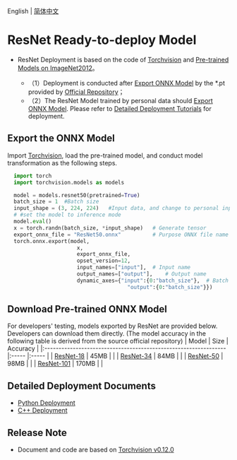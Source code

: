 English | [简体中文](README_CN.md)
# ResNet Ready-to-deploy Model

- ResNet Deployment is based on the code of [Torchvision](https://github.com/pytorch/vision/tree/v0.12.0) and [Pre-trained Models on ImageNet2012](https://github.com/pytorch/vision/tree/v0.12.0)。

  - （1）Deployment is conducted after [Export ONNX Model](#导出ONNX模型) by the *.pt provided by [Official Repository](https://github.com/pytorch/vision/tree/v0.12.0)；
  - （2）The ResNet Model trained by personal data should [Export ONNX Model](#%E5%AF%BC%E5%87%BAONNX%E6%A8%A1%E5%9E%8B). Please refer to [Detailed Deployment Tutorials](#详细部署文档) for deployment.


## Export the ONNX Model


  Import [Torchvision](https://github.com/pytorch/vision/tree/v0.12.0), load the pre-trained model, and conduct model transformation as the following steps.

  ```python
    import torch
    import torchvision.models as models

    model = models.resnet50(pretrained=True)
    batch_size = 1  #Batch size
    input_shape = (3, 224, 224)   #Input data, and change to personal input shape
    # #set the model to inference mode
    model.eval()
    x = torch.randn(batch_size, *input_shape)	# Generate tensor
    export_onnx_file = "ResNet50.onnx"			# Purpose ONNX file name
    torch.onnx.export(model,
                        x,
                        export_onnx_file,
                        opset_version=12,
                        input_names=["input"],	# Input name
                        output_names=["output"],	# Output name
                        dynamic_axes={"input":{0:"batch_size"},  # Batch variables
                                        "output":{0:"batch_size"}})
  ```

## Download Pre-trained ONNX Model

For developers' testing, models exported by ResNet are provided below. Developers can download them directly. (The model accuracy in the following table is derived from the source official repository)
| Model                                                               | Size    | Accuracy    |
|:---------------------------------------------------------------- |:----- |:----- |
| [ResNet-18](https://bj.bcebos.com/paddlehub/fastdeploy/resnet18.onnx) | 45MB  | |
| [ResNet-34](https://bj.bcebos.com/paddlehub/fastdeploy/resnet34.onnx) | 84MB | |
| [ResNet-50](https://bj.bcebos.com/paddlehub/fastdeploy/resnet50.onnx) | 98MB | |
| [ResNet-101](https://bj.bcebos.com/paddlehub/fastdeploy/resnet101.onnx) | 170MB | |


## Detailed Deployment Documents

- [Python Deployment](python)
- [C++ Deployment](cpp)

## Release Note

- Document and code are based on [Torchvision v0.12.0](https://github.com/pytorch/vision/tree/v0.12.0) 
